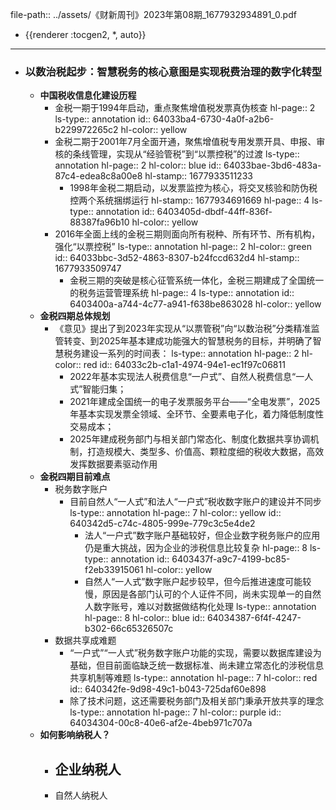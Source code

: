 file-path:: ../assets/《财新周刊》2023年第08期_1677932934891_0.pdf

- {{renderer :tocgen2, *, auto}}
- ---
- ### 以数治税起步：智慧税务的核心意图是实现税费治理的数字化转型
	- **中国税收信息化建设历程**
		- 金税一期于1994年启动，重点聚焦增值税发票真伪核查
		  hl-page:: 2
		  ls-type:: annotation
		  id:: 64033ba4-6730-4a0f-a2b6-b229972265c2
		  hl-color:: yellow
		- 金税二期于2001年7月全面开通，聚焦增值税专用发票开具、申报、审核的条线管理，实现从“经验管税”到“以票控税”的过渡
		  ls-type:: annotation
		  hl-page:: 2
		  hl-color:: blue
		  id:: 64033bae-3bd6-483a-87c4-edea8c8a00e8
		  hl-stamp:: 1677933511233
			- 1998年金税二期启动，以发票监控为核心，将交叉核验和防伪税控两个系统捆绑运行
			  hl-stamp:: 1677934691669
			  hl-page:: 4
			  ls-type:: annotation
			  id:: 6403405d-dbdf-44ff-836f-88387fa96b10
			  hl-color:: yellow
		- 2016年全面上线的金税三期则面向所有税种、所有环节、所有机构，强化“以票控税”
		  ls-type:: annotation
		  hl-page:: 2
		  hl-color:: green
		  id:: 64033bbc-3d52-4863-8307-b24fccd632d4
		  hl-stamp:: 1677933509747
			- 金税三期的突破是核心征管系统一体化，金税三期建成了全国统一的税务运营管理系统
			  hl-page:: 4
			  ls-type:: annotation
			  id:: 6403400a-a744-4c77-a941-f638be863028
			  hl-color:: yellow
	- **金税四期总体规划**
		- 《意见》提出了到2023年实现从“以票管税”向“以数治税”分类精准监管转变、到2025年基本建成功能强大的智慧税务的目标，并明确了智慧税务建设一系列的时间表：
		  ls-type:: annotation
		  hl-page:: 2
		  hl-color:: red
		  id:: 64033c2b-c1a1-4974-94e1-ec1f97c06811
			- 2022年基本实现法人税费信息“一户式”、自然人税费信息“一人式”智能归集；
			- 2021年建成全国统一的电子发票服务平台——“全电发票”，2025年基本实现发票全领域、全环节、全要素电子化，着力降低制度性交易成本；
			- 2025年建成税务部门与相关部门常态化、制度化数据共享协调机制，打造规模大、类型多、价值高、颗粒度细的税收大数据，高效发挥数据要素驱动作用
	- **金税四期目前难点**
		- 税务数字账户
			- 目前自然人“一人式”和法人“一户式”税收数字账户的建设并不同步
			  ls-type:: annotation
			  hl-page:: 7
			  hl-color:: yellow
			  id:: 640342d5-c74c-4805-999e-779c3c5e4de2
				- 法人“一户式”数字账户基础较好，但企业数字税务账户的应用仍是重大挑战，因为企业的涉税信息比较复杂
				  hl-page:: 8
				  ls-type:: annotation
				  id:: 6403437f-a9c7-4199-bc85-f2eb33915061
				  hl-color:: yellow
				- 自然人“一人式”数字账户起步较早，但今后推进速度可能较慢，原因是各部门认可的个人证件不同，尚未实现单一的自然人数字账号，难以对数据做结构化处理
				  ls-type:: annotation
				  hl-page:: 8
				  hl-color:: blue
				  id:: 64034387-6f4f-4247-b302-66c65326507c
		- 数据共享成难题
			- “一户式”“一人式”税务数字账户功能的实现，需要以数据库建设为基础，但目前面临缺乏统一数据标准、尚未建立常态化的涉税信息共享机制等难题
			  ls-type:: annotation
			  hl-page:: 7
			  hl-color:: red
			  id:: 640342fe-9d98-49c1-b043-725daf60e898
			- 除了技术问题，这还需要税务部门及相关部门秉承开放共享的理念
			  ls-type:: annotation
			  hl-page:: 7
			  hl-color:: purple
			  id:: 64034304-00c8-40e6-af2e-4beb971c707a
	- **如何影响纳税人？**
		- 企业纳税人
			-
		- 自然人纳税人